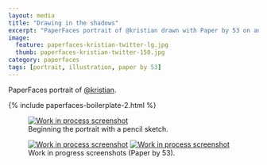 ```yaml
---
layout: media
title: "Drawing in the shadows"
excerpt: "PaperFaces portrait of @kristian drawn with Paper by 53 on an iPad."
image: 
  feature: paperfaces-kristian-twitter-lg.jpg
  thumb: paperfaces-kristian-twitter-150.jpg
category: paperfaces
tags: [portrait, illustration, paper by 53]
---
```


PaperFaces portrait of <a href="http://twitter.com/kristian">@kristian</a>.

{% include paperfaces-boilerplate-2.html %}

<figure>
	<a href="{{ site.url }}/images/paperfaces-kristian-process-1-lg.jpg"><img src="{{ site.url }}/images/paperfaces-kristian-process-1-750.jpg" alt="Work in process screenshot"></a>
	<figcaption>Beginning the portrait with a pencil sketch.</figcaption>
</figure>

<figure class="half">
	<a href="{{ site.url }}/images/paperfaces-kristian-process-2-lg.jpg"><img src="{{ site.url }}/images/paperfaces-kristian-process-2-600.jpg" alt="Work in process screenshot"></a>
	<a href="{{ site.url }}/images/paperfaces-kristian-process-3-lg.jpg"><img src="{{ site.url }}/images/paperfaces-kristian-process-3-600.jpg" alt="Work in process screenshot"></a>
	<figcaption>Work in progress screenshots (Paper by 53).</figcaption>
</figure>